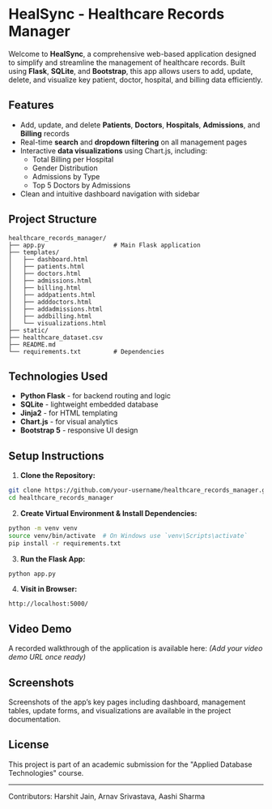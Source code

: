 # HealSync - Healthcare Records Manager

Welcome to **HealSync**, a comprehensive web-based application designed to simplify and streamline the management of healthcare records. Built using **Flask**, **SQLite**, and **Bootstrap**, this app allows users to add, update, delete, and visualize key patient, doctor, hospital, and billing data efficiently.

##  Features

- Add, update, and delete **Patients**, **Doctors**, **Hospitals**, **Admissions**, and **Billing** records
- Real-time **search** and **dropdown filtering** on all management pages
- Interactive **data visualizations** using Chart.js, including:
  - Total Billing per Hospital
  - Gender Distribution
  - Admissions by Type
  - Top 5 Doctors by Admissions
- Clean and intuitive dashboard navigation with sidebar

##  Project Structure

```
healthcare_records_manager/
├── app.py                   # Main Flask application
├── templates/
│   ├── dashboard.html
│   ├── patients.html
│   ├── doctors.html
│   ├── admissions.html
│   ├── billing.html
│   ├── addpatients.html
│   ├── adddoctors.html
│   ├── addadmissions.html
│   ├── addbilling.html
│   └── visualizations.html
├── static/                  
├── healthcare_dataset.csv   
├── README.md                
└── requirements.txt         # Dependencies
```

##  Technologies Used
- **Python Flask** - for backend routing and logic
- **SQLite** - lightweight embedded database
- **Jinja2** - for HTML templating
- **Chart.js** - for visual analytics
- **Bootstrap 5** - responsive UI design

##  Setup Instructions

1. **Clone the Repository:**
```bash
git clone https://github.com/your-username/healthcare_records_manager.git
cd healthcare_records_manager
```

2. **Create Virtual Environment & Install Dependencies:**
```bash
python -m venv venv
source venv/bin/activate  # On Windows use `venv\Scripts\activate`
pip install -r requirements.txt
```

3. **Run the Flask App:**
```bash
python app.py
```

4. **Visit in Browser:**
```
http://localhost:5000/
```

##  Video Demo
A recorded walkthrough of the application is available here: *(Add your video demo URL once ready)*

##  Screenshots
Screenshots of the app’s key pages including dashboard, management tables, update forms, and visualizations are available in the project documentation.

##  License
This project is part of an academic submission for the "Applied Database Technologies" course.

---

Contributors: Harshit Jain, Arnav Srivastava, Aashi Sharma
